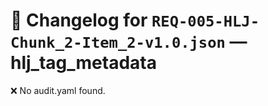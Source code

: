 # 📝 Changelog for `REQ-005-HLJ-Chunk_2-Item_2-v1.0.json` — **hlj_tag_metadata**

❌ No audit.yaml found.
